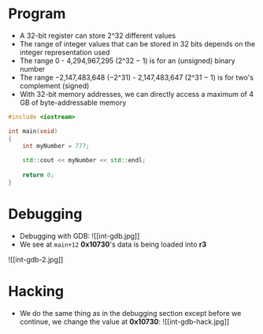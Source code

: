 # Program
- A 32-bit register can store 2^32 different values
- The range of integer values that can be stored in 32 bits depends on the integer representation used
- The range 0 - 4,294,967,295 (2^32 − 1) is for an (unsigned) binary number
- The range −2,147,483,648 (−2^31) - 2,147,483,647 (2^31 − 1) is for two's complement (signed)
- With 32-bit memory addresses, we can directly access a maximum of 4 GB of byte-addressable memory

```cpp
#include <iostream>

int main(void)
{
	int myNumber = 777;
	
	std::cout << myNumber << std::endl;
	
	return 0;
}
```

# Debugging
- Debugging with GDB:
![[int-gdb.jpg]]
- We see at `main+12` **0x10730**'s data is being loaded  into **r3**

![[int-gdb-2.jpg]]

# Hacking
- We do the same thing as in the debugging section except before we continue, we change the value at **0x10730**:
![[int-gdb-hack.jpg]]
